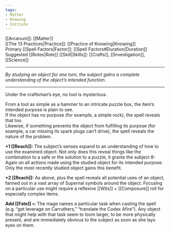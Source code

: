 ```yaml
---
tags:
- Matter
- Knowing
- Initiate
---
```


[[Arcanum]]: [[Matter]]\
[[The 13 Practices|Practice]]: [[Practice of Knowing|Knowing]]\
Primary [[Spell Factors|Factor]]: [[Spell Factors#Duration|Duration]]\
Suggested [[Rotes|Rote]] [[Skill|Skills]]: [[Crafts]], [[Investigation]], [[Science]]

---

_By studying an object for one turn, the subject gains a complete understanding of the object’s intended function._

---

Under the craftsman’s eye, no tool is mysterious.

From a tool as simple as a hammer to an intricate puzzle box, the item’s intended purpose is plain to see.\
If the object has no purpose (for example, a simple rock), the spell reveals that too.\
Likewise, if something prevents the object from fulfilling its purpose (for example, a car missing its spark plugs can’t drive), the spell reveals the nature of the problem.

**+1 [[Reach]]:** The subject’s senses expand to an understanding of how to use the examined object. Not only does this reveal things like the combination to a safe or the solution to a puzzle, it grants the subject 8-Again on all actions made using the studied object for its intended purpose. Only the most recently studied object gains this benefit.

**+2 [[Reach]]:** As above, plus the spell reveals all potential uses of an object, fanned out in a vast array of Supernal symbols around the object. Focusing on a particular use might require a reflexive [[Wits]] + [[Composure]] roll for especially complex items.

**Add [[Fate]] •:** The mage names a particular task when casting the spell (e.g. “get leverage on Carruthers,” “translate the Codex Afire”). Any object that might help with that task seem to loom larger, to be more physically present, and are immediately obvious to the subject as soon as she lays eyes on them.